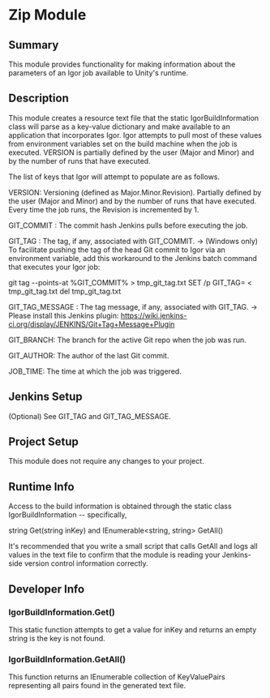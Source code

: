Zip Module
=============

## Summary

This module provides functionality for making information about the parameters of an Igor job available to Unity's runtime.

## Description

This module creates a resource text file that the static IgorBuildInformation class will parse as a key-value dictionary and make available to an application that incorporates Igor.
Igor attempts to pull most of these values from environment variables set on the build machine when the job is executed. VERSION is partially defined by the user (Major and Minor) and by
the number of runs that have executed.

The list of keys that Igor will attempt to populate are as follows.

VERSION: Versioning (defined as Major.Minor.Revision). Partially defined by the user (Major and Minor) and by the number of runs that have executed. Every time the job runs, the Revision is incremented by 1.

GIT_COMMIT : The commit hash Jenkins pulls before executing the job.

GIT_TAG : The tag, if any, associated with GIT_COMMIT.
	-> (Windows only) To facilitate pushing the tag of the head Git commit to Igor via an environment variable, add this workaround to the Jenkins batch command that executes your Igor job:

git tag --points-at %GIT_COMMIT% > tmp_git_tag.txt
SET /p GIT_TAG= < tmp_git_tag.txt
del tmp_git_tag.txt

GIT_TAG_MESSAGE : The tag message, if any, associated with GIT_TAG.
	-> Please install this Jenkins plugin: https://wiki.jenkins-ci.org/display/JENKINS/Git+Tag+Message+Plugin

GIT_BRANCH: The branch for the active Git repo when the job was run.

GIT_AUTHOR: The author of the last Git commit.

JOB_TIME: The time at which the job was triggered.

## Jenkins Setup

(Optional) See GIT_TAG and GIT_TAG_MESSAGE.

## Project Setup

This module does not require any changes to your project.

## Runtime Info

Access to the build information is obtained through the static class IgorBuildInformation -- specifically,

string Get(string inKey)
and
IEnumerable<string, string> GetAll()

It's recommended that you write a small script that calls GetAll and logs all values in the text file to confirm that the module is reading your Jenkins-side version control information correctly.

## Developer Info

### IgorBuildInformation.Get()

This static function attempts to get a value for inKey and returns an empty string is the key is not found.

### IgorBuildInformation.GetAll()

This function returns an IEnumerable collection of KeyValuePairs representing all pairs found in the generated text file.